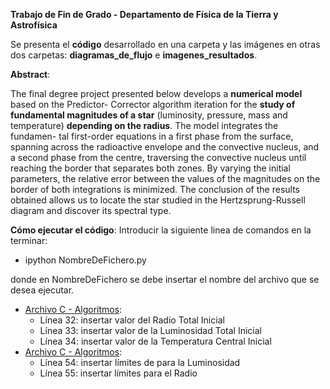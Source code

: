 **Trabajo de Fin de Grado - Departamento de Física de la Tierra y Astrofísica**

Se presenta el **código** desarrollado en una carpeta y las imágenes en otras dos carpetas: **diagramas_de_flujo** e **imagenes_resultados**.

**Abstract**:

The final degree project presented below develops a **numerical model** based on the Predictor-
Corrector algorithm iteration for the **study of fundamental magnitudes of a star** (luminosity,
pressure, mass and temperature) **depending on the radius**. The model integrates the fundamen-
tal first-order equations in a first phase from the surface, spanning across the radioactive envelope
and the convective nucleus, and a second phase from the centre, traversing the convective nucleus
until reaching the border that separates both zones. By varying the initial parameters, the relative
error between the values of the magnitudes on the border of both integrations is minimized. The
conclusion of the results obtained allows us to locate the star studied in the Hertzsprung-Russell
diagram and discover its spectral type.

**Cómo ejecutar el código**:
Introducir la siguiente linea de comandos en la terminar:

 - ipython NombreDeFichero.py
 
donde en NombreDeFichero se debe insertar el nombre del archivo que se desea ejecutar. 

* [Archivo C - Algoritmos](https://github.com/Labalor/TFG/blob/master/codigo/C_algoritmos.py): 
  - Línea 32: insertar valor del Radio Total Inicial
  - Línea 33: insertar valor de la Luminosidad Total Inicial
  - Línea 34: insertar valor de la Temperatura Central Inicial
* [Archivo C - Algoritmos](https://github.com/Labalor/TFG/blob/master/codigo/D_estudio.py):
  - Línea 54: insertar límites de para la Luminosidad
  - Línea 55: insertar límites para el Radio
  
  
